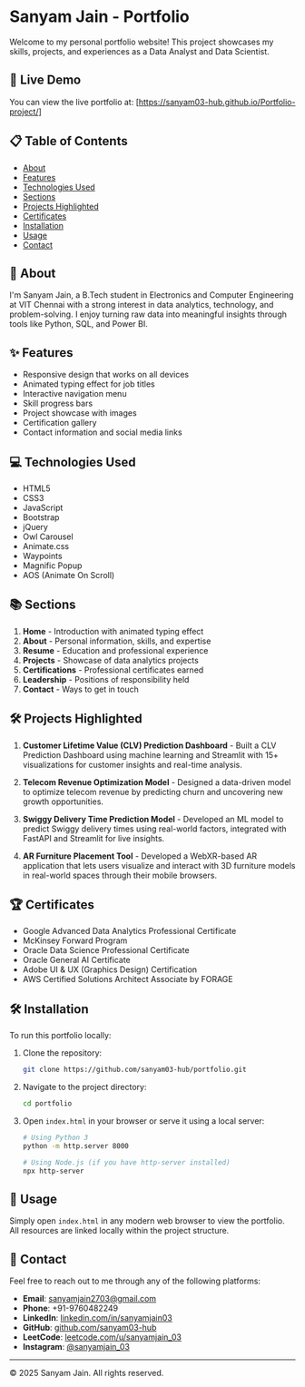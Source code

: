 # Sanyam Jain - Portfolio

Welcome to my personal portfolio website! This project showcases my skills, projects, and experiences as a Data Analyst and Data Scientist.

## 🚀 Live Demo

You can view the live portfolio at: [https://sanyam03-hub.github.io/Portfolio-project/]

## 📋 Table of Contents

- [About](#about)
- [Features](#features)
- [Technologies Used](#technologies-used)
- [Sections](#sections)
- [Projects Highlighted](#projects-highlighted)
- [Certificates](#certificates)
- [Installation](#installation)
- [Usage](#usage)
- [Contact](#contact)

## 🙋 About

I'm Sanyam Jain, a B.Tech student in Electronics and Computer Engineering at VIT Chennai with a strong interest in data analytics, technology, and problem-solving. I enjoy turning raw data into meaningful insights through tools like Python, SQL, and Power BI.

## ✨ Features

- Responsive design that works on all devices
- Animated typing effect for job titles
- Interactive navigation menu
- Skill progress bars
- Project showcase with images
- Certification gallery
- Contact information and social media links

## 💻 Technologies Used

- HTML5
- CSS3
- JavaScript
- Bootstrap
- jQuery
- Owl Carousel
- Animate.css
- Waypoints
- Magnific Popup
- AOS (Animate On Scroll)

## 📚 Sections

1. **Home** - Introduction with animated typing effect
2. **About** - Personal information, skills, and expertise
3. **Resume** - Education and professional experience
4. **Projects** - Showcase of data analytics projects
5. **Certifications** - Professional certificates earned
6. **Leadership** - Positions of responsibility held
7. **Contact** - Ways to get in touch

## 🛠️ Projects Highlighted

1. **Customer Lifetime Value (CLV) Prediction Dashboard** - Built a CLV Prediction Dashboard using machine learning and Streamlit with 15+ visualizations for customer insights and real-time analysis.

2. **Telecom Revenue Optimization Model** - Designed a data-driven model to optimize telecom revenue by predicting churn and uncovering new growth opportunities.

3. **Swiggy Delivery Time Prediction Model** - Developed an ML model to predict Swiggy delivery times using real-world factors, integrated with FastAPI and Streamlit for live insights.

4. **AR Furniture Placement Tool** - Developed a WebXR-based AR application that lets users visualize and interact with 3D furniture models in real-world spaces through their mobile browsers.

## 🏆 Certificates

- Google Advanced Data Analytics Professional Certificate
- McKinsey Forward Program
- Oracle Data Science Professional Certificate
- Oracle General AI Certificate
- Adobe UI & UX (Graphics Design) Certification
- AWS Certified Solutions Architect Associate by FORAGE

## 🛠️ Installation

To run this portfolio locally:

1. Clone the repository:
   ```bash
   git clone https://github.com/sanyam03-hub/portfolio.git
   ```

2. Navigate to the project directory:
   ```bash
   cd portfolio
   ```

3. Open `index.html` in your browser or serve it using a local server:
   ```bash
   # Using Python 3
   python -m http.server 8000
   
   # Using Node.js (if you have http-server installed)
   npx http-server
   ```

## 📖 Usage

Simply open `index.html` in any modern web browser to view the portfolio. All resources are linked locally within the project structure.

## 🤝 Contact

Feel free to reach out to me through any of the following platforms:

- **Email**: [sanyamjain2703@gmail.com](mailto:sanyamjain2703@gmail.com)
- **Phone**: +91-9760482249
- **LinkedIn**: [linkedin.com/in/sanyamjain03](https://www.linkedin.com/in/sanyamjain03/)
- **GitHub**: [github.com/sanyam03-hub](https://github.com/sanyam03-hub)
- **LeetCode**: [leetcode.com/u/sanyamjain_03](https://leetcode.com/u/sanyamjain_03/)
- **Instagram**: [@sanyamjain_03](https://www.instagram.com/sanyamjain_03)

---

© 2025 Sanyam Jain. All rights reserved.